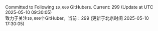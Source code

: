 Committed to Following `10,000` GitHubers. Current: <!-- FOLLOWING_COUNT -->299<!-- FOLLOWING_COUNT --> (Update at UTC <!-- LAST_UPDATED -->2025-05-10 09:30:05<!-- LAST_UPDATED -->)<br>
致力于关注`10,000`个GitHuber。当前：<!-- FOLLOWING_COUNT -->299<!-- FOLLOWING_COUNT --> (更新于北京时间 <!-- LAST_UPDATED_CST -->2025-05-10 17:30:05<!-- LAST_UPDATED_CST -->)
